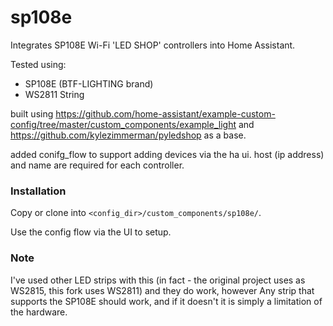 # sp108e

Integrates SP108E Wi-Fi 'LED SHOP' controllers into Home Assistant.

Tested using:
- SP108E (BTF-LIGHTING brand)
- WS2811 String


built using https://github.com/home-assistant/example-custom-config/tree/master/custom_components/example_light
and https://github.com/kylezimmerman/pyledshop as a base.

added conifg_flow to support adding devices via the ha ui. host (ip address) and name are required
for each controller.

### Installation

Copy or clone into `<config_dir>/custom_components/sp108e/`.

Use the config flow via the UI to setup.

### Note

I've used other LED strips with this (in fact - the original project uses as WS2815, this fork uses WS2811) and they do work, however Any strip that supports the SP108E should work, and if it doesn't it is simply a limitation of the hardware.
